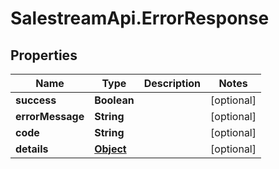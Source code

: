 # SalestreamApi.ErrorResponse

## Properties
Name | Type | Description | Notes
------------ | ------------- | ------------- | -------------
**success** | **Boolean** |  | [optional] 
**errorMessage** | **String** |  | [optional] 
**code** | **String** |  | [optional] 
**details** | [**Object**](.md) |  | [optional] 


